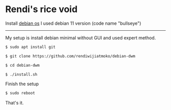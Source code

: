 # Rendi's rice void

Install [debian os](https://www.debian.org/download)
I used debian 11 version (code name "bullseye")

---

My setup is install debian minimal without GUI and used expert method.

```bash
$ sudo apt install git

$ git clone https://github.com/rendiwijiatmoko/debian-dwm

$ cd debian-dwm

$ ./install.sh
```

Finish the setup
```bash
$ sudo reboot
```
That's it.
